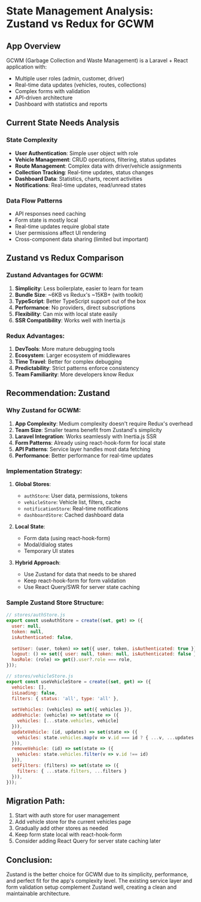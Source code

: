 # State Management Analysis: Zustand vs Redux for GCWM

## App Overview
GCWM (Garbage Collection and Waste Management) is a Laravel + React application with:
- Multiple user roles (admin, customer, driver)
- Real-time data updates (vehicles, routes, collections)
- Complex forms with validation
- API-driven architecture
- Dashboard with statistics and reports

## Current State Needs Analysis

### State Complexity
- **User Authentication**: Simple user object with role
- **Vehicle Management**: CRUD operations, filtering, status updates
- **Route Management**: Complex data with driver/vehicle assignments
- **Collection Tracking**: Real-time updates, status changes
- **Dashboard Data**: Statistics, charts, recent activities
- **Notifications**: Real-time updates, read/unread states

### Data Flow Patterns
- API responses need caching
- Form state is mostly local
- Real-time updates require global state
- User permissions affect UI rendering
- Cross-component data sharing (limited but important)

## Zustand vs Redux Comparison

### Zustand Advantages for GCWM:
1. **Simplicity**: Less boilerplate, easier to learn for team
2. **Bundle Size**: ~6KB vs Redux's ~15KB+ (with toolkit)
3. **TypeScript**: Better TypeScript support out of the box
4. **Performance**: No providers, direct subscriptions
5. **Flexibility**: Can mix with local state easily
6. **SSR Compatibility**: Works well with Inertia.js

### Redux Advantages:
1. **DevTools**: More mature debugging tools
2. **Ecosystem**: Larger ecosystem of middlewares
3. **Time Travel**: Better for complex debugging
4. **Predictability**: Strict patterns enforce consistency
5. **Team Familiarity**: More developers know Redux

## Recommendation: **Zustand**

### Why Zustand for GCWM:

1. **App Complexity**: Medium complexity doesn't require Redux's overhead
2. **Team Size**: Smaller teams benefit from Zustand's simplicity
3. **Laravel Integration**: Works seamlessly with Inertia.js SSR
4. **Form Patterns**: Already using react-hook-form for local state
5. **API Patterns**: Service layer handles most data fetching
6. **Performance**: Better performance for real-time updates

### Implementation Strategy:

1. **Global Stores**:
   - `authStore`: User data, permissions, tokens
   - `vehicleStore`: Vehicle list, filters, cache
   - `notificationStore`: Real-time notifications
   - `dashboardStore`: Cached dashboard data

2. **Local State**:
   - Form data (using react-hook-form)
   - Modal/dialog states
   - Temporary UI states

3. **Hybrid Approach**:
   - Use Zustand for data that needs to be shared
   - Keep react-hook-form for form validation
   - Use React Query/SWR for server state caching

### Sample Zustand Store Structure:

```javascript
// stores/authStore.js
export const useAuthStore = create((set, get) => ({
  user: null,
  token: null,
  isAuthenticated: false,
  
  setUser: (user, token) => set({ user, token, isAuthenticated: true }),
  logout: () => set({ user: null, token: null, isAuthenticated: false }),
  hasRole: (role) => get().user?.role === role,
}));

// stores/vehicleStore.js
export const useVehicleStore = create((set, get) => ({
  vehicles: [],
  isLoading: false,
  filters: { status: 'all', type: 'all' },
  
  setVehicles: (vehicles) => set({ vehicles }),
  addVehicle: (vehicle) => set(state => ({ 
    vehicles: [...state.vehicles, vehicle] 
  })),
  updateVehicle: (id, updates) => set(state => ({
    vehicles: state.vehicles.map(v => v.id === id ? { ...v, ...updates } : v)
  })),
  removeVehicle: (id) => set(state => ({
    vehicles: state.vehicles.filter(v => v.id !== id)
  })),
  setFilters: (filters) => set(state => ({ 
    filters: { ...state.filters, ...filters } 
  })),
}));
```

## Migration Path:

1. Start with auth store for user management
2. Add vehicle store for the current vehicles page
3. Gradually add other stores as needed
4. Keep form state local with react-hook-form
5. Consider adding React Query for server state caching later

## Conclusion:

Zustand is the better choice for GCWM due to its simplicity, performance, and perfect fit for the app's complexity level. The existing service layer and form validation setup complement Zustand well, creating a clean and maintainable architecture.